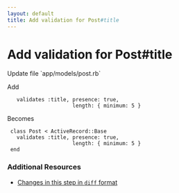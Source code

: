 ```yaml
---
layout: default
title: Add validation for Post#title
---
```


<h1 id="main">Add validation for Post#title</h1>
Update file `app/models/post.rb`

Add
<pre><code>   validates :title, presence: true,
                     length: { minimum: 5 }</code></pre>


Becomes
<pre><code> class Post &lt; ActiveRecord::Base
   validates :title, presence: true,
                     length: { minimum: 5 }
 end
</code></pre>



### Additional Resources

* [Changes in this step in `diff` format](https://github.com/software-academy/rails_getting_started_bdd/commit/04c16ce742179e2a64a0af07fcb8ef99892bd882)

